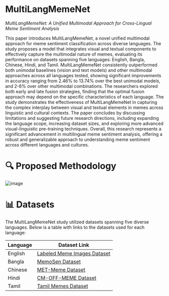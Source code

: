 # MultiLangMemeNet
*MultiLangMemeNet: A Unified Multimodal Approach for Cross-Lingual Meme Sentiment Analysis*

This paper introduces MultiLangMemeNet, a novel unified multimodal approach for meme sentiment classification across diverse languages. The study proposes a model that integrates visual and textual components to effectively capture the multimodal nature of memes, evaluating its performance on datasets spanning five languages: English, Bangla, Chinese, Hindi, and Tamil. MultiLangMemeNet consistently outperformed both unimodal baselines (vision and text models) and other multimodal approaches across all languages tested, showing significant improvements in accuracy ranging from 2.46% to 13.74% over the best unimodal models, and 2-6% over other multimodal combinations. The researchers explored both early and late fusion strategies, finding that the optimal fusion approach may depend on the specific characteristics of each language. The study demonstrates the effectiveness of MultiLangMemeNet in capturing the complex interplay between visual and textual elements in memes across linguistic and cultural contexts. The paper concludes by discussing limitations and suggesting future research directions, including expanding the language scope, increasing dataset sizes, and exploring more advanced visual-linguistic pre-training techniques. Overall, this research represents a significant advancement in multilingual meme sentiment analysis, offering a robust and generalizable approach to understanding meme sentiment across different languages and cultures.

# 🔍 Proposed Methodology
![image](https://github.com/shakib-sadat/MultiLangMemeNet/assets/62327880/864bce3b-9f7b-473e-89b3-9f9df2f18b9d)

# 📊 Datasets
The MultiLangMemeNet study utilized datasets spanning five diverse languages. Below is a table with links to the datasets used for each language:

| Language | Dataset Link |
|----------|--------------|
| English | [Labeled Meme Images Dataset](https://www.kaggle.com/datasets/hammadjavaid/6992-labeled-meme-images-dataset) |
| Bangla | [MemoSen Dataset](https://github.com/eftekhar-hossain/MemoSen-LREC2022) |
| Chinese | [MET-Meme Dataset](https://www.kaggle.com/datasets/liaolianfoka/met-meme/data) |
| Hindi | [CM-OFF-MEME Dataset](https://github.com/Gitanjali1801/CM_MEMES) |
| Tamil | [Tamil Memes Dataset](https://zenodo.org/records/4765573) |
